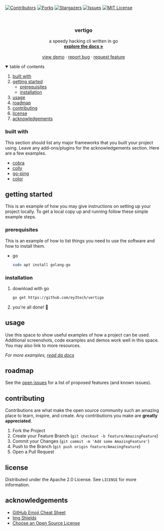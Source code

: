 <!--
*** from https://github.com/othneildrew/Best-README-Template
-->

[![Contributors][contributors-shield]][contributors-url]
[![Forks][forks-shield]][forks-url]
[![Stargazers][stars-shield]][stars-url]
[![Issues][issues-shield]][issues-url]
[![MIT License][license-shield]][license-url]



<!-- PROJECT LOGO -->
<br />
<p align="center">
  <!--<a href="https://github.com/ey3tech/vertigo">
    <img src="images/logo.png" alt="Logo" width="80" height="80">
  </a>
  -->

  <h3 align="center"><b>vertigo</b></h3>

  <p align="center">
    a speedy hacking cli written in go
    <br />
    <a href="docs/vertigo.md"><strong>explore the docs »</strong></a>
    <br />
    <br />
    <a href="https://github.com/ey3tech/vertigo">view demo</a>
    ·
    <a href="https://github.com/ey3tech/vertigo/issues">report bug</a>
    ·
    <a href="https://github.com/ey3tech/vertigo/issues">request feature</a>
  </p>
</p>



<!-- TABLE OF CONTENTS -->
<details open="open">
  <summary>table of contents</summary>
  <ol>
    <li><a href="#built-with">built with</a></li>
    <li>
      <a href="#getting-started">getting started</a>
      <ul>
        <li><a href="#prerequisites">prerequisites</a></li>
        <li><a href="#installation">installation</a></li>
      </ul>
    </li>
    <li><a href="#usage">usage</a></li>
    <li><a href="#roadmap">roadmap</a></li>
    <li><a href="#contributing">contributing</a></li>
    <li><a href="#license">license</a></li>
    <li><a href="#acknowledgements">acknowledgements</a></li>
  </ol>
</details>



<!-- ABOUT THE PROJECT -->

### built with

This section should list any major frameworks that you built your project using. Leave any add-ons/plugins for the acknowledgements section. Here are a few examples.
* [cobra](https://github.com/spf13/cobra)
* [colly](https://github.com/gocolly/colly)
* [go-ping](https://github.com/go-ping/ping)
* [color](https://github.com/fatih/color)



<!-- GETTING STARTED -->
## getting started

This is an example of how you may give instructions on setting up your project locally.
To get a local copy up and running follow these simple example steps.

### prerequisites

This is an example of how to list things you need to use the software and how to install them.
* go
  ```sh
  sudo apt install golang-go
  ```

### installation

1. download with go
   ```sh
   go get https://github.com/ey3tech/vertigo
   ```
3. you're all done! 🎉



<!-- USAGE EXAMPLES -->
## usage

Use this space to show useful examples of how a project can be used. Additional screenshots, code examples and demos work well in this space. You may also link to more resources.

_For more examples, [read da docs](docs/vertigo.md)_



<!-- ROADMAP -->
## roadmap

See the [open issues](https://github.com/ey3tech/vertigo/issues) for a list of proposed features (and known issues).



<!-- CONTRIBUTING -->
## contributing

Contributions are what make the open source community such an amazing place to learn, inspire, and create. Any contributions you make are **greatly appreciated**.

1. Fork the Project
2. Create your Feature Branch (`git checkout -b feature/AmazingFeature`)
3. Commit your Changes (`git commit -m 'Add some AmazingFeature'`)
4. Push to the Branch (`git push origin feature/AmazingFeature`)
5. Open a Pull Request



<!-- LICENSE -->
## license

Distributed under the Apache 2.0 License. See `LICENSE` for more information.

<!-- ACKNOWLEDGEMENTS -->
## acknowledgements
* [GitHub Emoji Cheat Sheet](https://www.webpagefx.com/tools/emoji-cheat-sheet)
* [Img Shields](https://shields.io)
* [Choose an Open Source License](https://choosealicense.com)





<!-- MARKDOWN LINKS & IMAGES -->
<!-- https://www.markdownguide.org/basic-syntax/#reference-style-links -->
[contributors-shield]: https://img.shields.io/github/contributors/ey3tech/vertigo.svg?style=for-the-badge
[contributors-url]: https://github.com/ey3tech/vertigo/graphs/contributors
[forks-shield]: https://img.shields.io/github/forks/ey3tech/vertigo.svg?style=for-the-badge
[forks-url]: https://github.com/ey3tech/vertigo/network/members
[stars-shield]: https://img.shields.io/github/stars/ey3tech/vertigo.svg?style=for-the-badge
[stars-url]: https://github.com/ey3tech/vertigo/stargazers
[issues-shield]: https://img.shields.io/github/issues/ey3tech/vertigo.svg?style=for-the-badge
[issues-url]: https://github.com/ey3tech/vertigo/issues
[license-shield]: https://img.shields.io/github/license/ey3tech/vertigo.svg?style=for-the-badge
[license-url]: https://github.com/ey3tech/vertigo//LICENSE.txt
[product-screenshot]: images/screenshot.png
